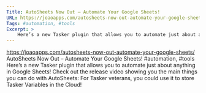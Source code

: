 ```yaml
---
Title: AutoSheets Now Out – Automate Your Google Sheets!
URL: https://joaoapps.com/autosheets-now-out-automate-your-google-sheets/
Tags: #automation, #tools
Excerpt: >
    Here’s a new Tasker plugin that allows you to automate just about anything in Google Sheets! Check out the release video showing you the main things you can do with AutoSheets: For Tasker veterans, you could use it to store Tasker Variables in the Cloud!
---
```

https://joaoapps.com/autosheets-now-out-automate-your-google-sheets/
AutoSheets Now Out – Automate Your Google Sheets!
#automation, #tools
Here’s a new Tasker plugin that allows you to automate just about anything in Google Sheets! Check out the release video showing you the main things you can do with AutoSheets: For Tasker veterans, you could use it to store Tasker Variables in the Cloud!
